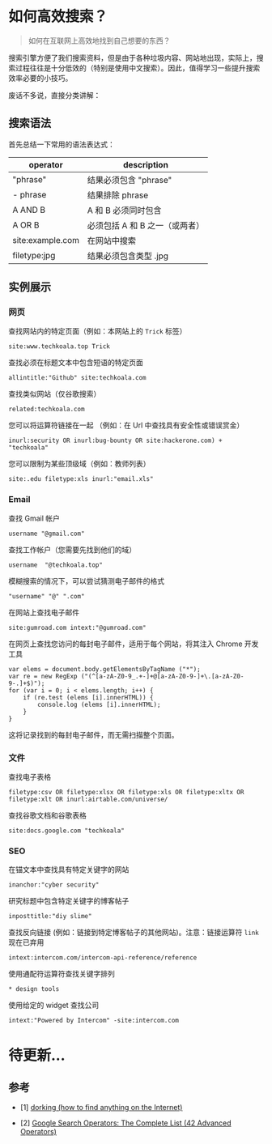 # 如何高效搜索？


> 如何在互联网上高效地找到自己想要的东西？

<!--more-->

搜索引擎方便了我们搜索资料，但是由于各种垃圾内容、网站地出现，实际上，搜索过程往往是十分低效的（特别是使用中文搜索）。因此，值得学习一些提升搜索效率必要的小技巧。

废话不多说，直接分类讲解：

## 搜索语法

首先总结一下常用的语法表达式：

|operator          |description|
|   ---            |    ---    |
|"phrase"          | 结果必须包含 "phrase"|
|- phrase          | 结果排除 phrase|
|A AND B           |A 和 B 必须同时包含 |
|A OR B            | 必须包括 A 和 B 之一（或两者）|
|site:example.com  | 在网站中搜索 |
|filetype:jpg      | 结果必须包含类型 .jpg|

## 实例展示

### 网页

查找网站内的特定页面（例如：本网站上的 `Trick` 标签）

```
site:www.techkoala.top Trick
```

查找必须在标题文本中包含短语的特定页面

```
allintitle:"Github" site:techkoala.com
```

查找类似网站（仅谷歌搜索）

```
related:techkoala.com
```

您可以将运算符链接在一起 （例如：在 Url 中查找具有安全性或错误赏金）

```
inurl:security OR inurl:bug-bounty OR site:hackerone.com) + "techkoala"
```

您可以限制为某些顶级域（例如：教师列表）

```
site:.edu filetype:xls inurl:"email.xls"
```

### Email

查找 Gmail 帐户

```
username "@gmail.com"
```

查找工作帐户（您需要先找到他们的域）

```
username  "@techkoala.top"
```

模糊搜索的情况下，可以尝试猜测电子邮件的格式

```
"username" "@" ".com"
```

在网站上查找电子邮件

```
site:gumroad.com intext:"@gumroad.com"
```

在网页上查找您访问的每封电子邮件，适用于每个网站，将其注入 Chrome 开发工具

```
var elems = document.body.getElementsByTagName ("*");
var re = new RegExp ("(^[a-zA-Z0-9_.+-]+@[a-zA-Z0-9-]+\.[a-zA-Z0-9-.]+$)");
for (var i = 0; i < elems.length; i++) {
    if (re.test (elems [i].innerHTML)) {
        console.log (elems [i].innerHTML);
    }
}
```
这将记录找到的每封电子邮件，而无需扫描整个页面。

### 文件

查找电子表格

```
filetype:csv OR filetype:xlsx OR filetype:xls OR filetype:xltx OR filetype:xlt OR inurl:airtable.com/universe/
```

查找谷歌文档和谷歌表格

```
site:docs.google.com "techkoala"
```

### SEO

在锚文本中查找具有特定关键字的网站

```
inanchor:"cyber security"
```

研究标题中包含特定关键字的博客帖子

```
inposttitle:"diy slime"
```

查找反向链接 (例如：链接到特定博客帖子的其他网站)。注意：链接运算符 `link` 现在已弃用

```
intext:intercom.com/intercom-api-reference/reference
```

使用通配符运算符查找关键字排列

```
* design tools
```

使用给定的 widget 查找公司

```
intext:"Powered by Intercom" -site:intercom.com
```

# 待更新...

## 参考

- [1] [dorking (how to find anything on the Internet)](https://www.alec.fyi/dorking-how-to-find-anything-on-the-internet.html)

- [2] [Google Search Operators: The Complete List (42 Advanced Operators)](https://ahrefs.com/blog/google-advanced-search-operators/)
